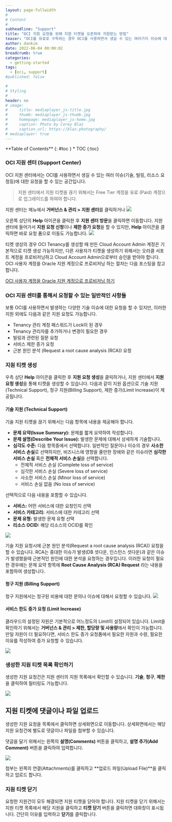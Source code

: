 ```yaml
---
layout: page-fullwidth
#
# Content
#
subheadline: "Support"
title: "OCI 지원 요청을 위해 지원 티켓을 오픈하여 지원받는 방법"
teaser: "OCI를 유료로 구독하는 경우 OCI를 사용하면서 생길 수 있는 여러가지 이슈에 대한 지원을 받을 수 있습니다. 이번 포스팅을 통해서 OCI에서 지원 티켓을 생성하여 지원받는 방법에 대해서 설명합니다."
author: dankim
date: 2022-06-04 00:00:02
breadcrumb: true
categories:
  - getting-started
tags:
  - [oci, support]
#published: false

#
# Styling
#
header: no
# image:
#     title: mediaplayer_js-title.jpg
#     thumb: mediaplayer_js-thumb.jpg
#     homepage: mediaplayer_js-home.jpg
#     caption: Photo by Corey Blaz
#     caption_url: https://blaz.photography/
# mediaplayer: true
---
```


<div class="panel radius" markdown="1">
**Table of Contents**
{: #toc }
*  TOC
{:toc}
</div>

### OCI 지원 센터 (Support Center)
OCI 지원 센터에서는 OCI를 사용하면서 생길 수 있는 여러 이슈(기술, 빌링, 리소스 요청등)에 대한 요청을 할 수 있는 공간입니다.

> 지원 센터에서 지원 티켓을 끊기 위해서는 Free Tier 계정을 유료 (Paid) 계정으로 업그레이드를 하여야 합니다.

지원 센터는 메뉴에서 **거버넌스 & 관리 > 지원 센터**를 클릭하거나
![](/assets/img/getting-started/2022/open-support-ticket-1.png " ")


오른쪽 상단의 **Help** 아이콘을 클릭한 후 **지원 센터 방문**을 클릭하면 이동합니다. 지원 센터에 들어가서 **지원 요청 신청**이나 **제한 증가 요청**을 할 수 있지만, **Help** 아이콘을 클릭하면 바로 요청 폼으로 이동도 가능합니다.
![](/assets/img/getting-started/2022/open-support-ticket-2.png " ")

티켓 생성의 경우 OCI Tenancy를 생성할 때 만든 Cloud Account Admin 계정은 기본적으로 티켓 생성 가능하지만, 다른 사용자가 티켓을 생성하기 위해서는 오라클 서포트 계정을 프로비저닝하고 Cloud Account Admin으로부터 승인을 받아야 합니다. OCI 사용자 계정을 Oracle 지원 계정으로 프로비저닝 하는 절차는 다음 포스팅을 참고합니다.

[OCI 사용자 계정을 Oracle 지원 계정으로 프로비저닝 하기](https://team-okitoki.github.io/cloudnative/configure-support-account)

### OCI 지원 센터를 통해서 요청할 수 있는 일반적인 사항들
보통 OCI를 사용하면서 발생하는 다양한 기술 이슈에 대한 요청을 할 수 있지만, 이러한 지원 외에도 다음과 같은 지원 요청도 가능합니다.
* Tenancy 관리 계정 패스워드가 Lock이 된 경우
* Tenancy 관리자를 추가하거나 변경이 필요한 경우
* 빌링과 관련된 질문 요청
* 서비스 제한 증가 요청
* 근본 원인 분석 (Request a root cause analysis (RCA)) 요청

### 지원 티켓 생성
우측 상단 **Help** 아이콘을 클릭한 후 **지원 요청 생성**을 클릭하거나, 지원 센터에서 **지원 요청 생성**을 통해 티켓을 생성할 수 있습니다. 다음과 같이 지원 옵션으로 기술 지원(Technical Support), 청구 지원(Billing Support), 제한 증가(Limit Increase)이 제공됩니다.

#### 기술 지원 (Technical Support)
기술 지원 티켓을 끊기 위해서는 다음 항목에 내용을 제공해야 합니다.
* **문제 요약(Issue Summary):** 문제를 짧게 요약하여 작성합니다.
* **문제 설명(Describe Your Issue):** 발생한 문제에 대해서 상세하게 기술합니다. 
* **심각도 수준:** 다음 항목중에서 선택합니다. 일반적인 질문이나 이슈의 경우 **사소한 서비스 손실**로 선택하지만, 비즈니스에 영향을 줄만한 장애와 같은 이슈라면 **심각한 서비스 손실** 혹은 **전체적 서비스 손실**을 선택합니다.
  * 전체적 서비스 손실 (Complete loss of service)
  * 심각한 서비스 손실 (Severe loss of service)
  * 사소한 서비스 손실 (Minor loss of service)
  * 서비스 손실 없음 (No loss of service)

선택적으로 다음 내용을 포함할 수 있습니다.
* **서비스:** 어떤 서비스에 대한 요청인지 선택
* **서비스 카테고리:** 서비스에 대한 카테고리 선택
* **문제 유형:** 발생한 문제 유형 선택
* **리소스 OCID:** 해당 리소스의 OCID를 확인

![](/assets/img/getting-started/2022/open-support-ticket-3.png " ")

기술 지원 요청시에 근본 원인 분석(Request a root cause analysis (RCA)) 요청을 할 수 있습니다. RCA는 중대한 이슈가 발생(DB 셧다운, 인스턴스 셧다운)과 같은 이슈가 발생했을때 근본적인 원인에 대한 분석을 요청하는 경우입니다. 이러한 요청이 필요한 경우에는 문제 요약 항목에 **Root Cause Analysis (RCA) Request** 라는 내용을 포함하여 생성합니다.

#### 청구 지원 (Billing Support)
청구 지원에서는 청구된 비용에 대한 문의나 이슈에 대해서 요청할 수 있습니다.
![](/assets/img/getting-started/2022/open-support-ticket-4.png " ")

#### 서비스 한도 증가 요청 (Limit Increase)
클라우드의 설정된 자원은 기본적으로 어느정도의 Limit이 설정되어 있습니다. Limit을 확인하기 위해서는 **거버넌스 & 관리 > 제한, 할당량 및 사용량**에서 확인이 가능합니다. 만일 자원이 더 필요하다면, 서비스 한도 증가 요청폼에서 필요한 자원과 수량, 필요한 이유를 작성하여 증가 요청할 수 있습니다.

![](/assets/img/getting-started/2022/open-support-ticket-5.png " ")

### 생성한 지원 티켓 목록 확인하기
생성한 지원 요청건은 지원 센터의 지원 목록에서 확인할 수 있습니다. **기술**, **청구**, **제한**을 클릭하여 필터링도 가능합니다.

![](/assets/img/getting-started/2022/open-support-ticket-6.png " ")

## 지원 티켓에 댓글이나 파일 업로드
생성한 지원 요청을 목록에서 클릭하면 상세화면으로 이동합니다. 상세화면에서는 해당 지원 요청건에 별도로 댓글이나 파일을 첨부할 수 있습니다. 

댓글을 달기 위해서는 왼쪽의 **설명(Comments)** 버튼을 클릭하고, **설명 추가(Add Comment)** 버튼을 클릭하여 입력합니다. 

![](/assets/img/getting-started/2022/open-support-ticket-7.png " ")

첨부는 왼쪽의 연결(Attachments)를 클릭하고 **업로드 파일(Upload File)**을 클릭하고 업로드 합니다.

### 지원 티켓 닫기
요청한 지원건이 모두 해결되면 지원 티켓을 닫아야 합니다. 지원 티켓을 닫기 위해서는 지원 티켓 목록에서 해당 지원을 클릭하고 **티켓 닫기** 버튼을 클릭하면 대화창이 표시됩니다. 간단히 이유를 입력하고 **닫기**를 클릭합니다.